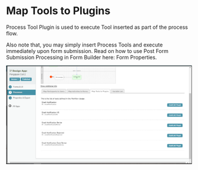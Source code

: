 # Map Tools to Plugins #

Process Tool Plugin is used to execute Tool inserted as part of the process flow.

Also note that, you may simply insert Process Tools and execute immediately upon form submission. Read on how to use Post Form Submission Processing in Form Builder here: Form Properties.

<img src="https://raw.githubusercontent.com/kinnara-digital-studio/kecak-workflow/master/docs/assets/buildingPlugins-mapToolsToPlugins.png" alt="buildingPlugins-mapToolsToPlugins" />
